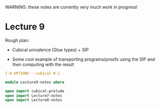 WARNING: these notes are currently very much work in progress!

# Lecture 9

Rough plan:

- Cubical univalence (Glue types) + SIP

- Some cool example of transporting programs/proofs using the SIP and
  then computing with the result

```agda
{-# OPTIONS --cubical #-}

module Lecture9-notes where

open import cubical-prelude
open import Lecture7-notes
open import Lecture8-notes
```
